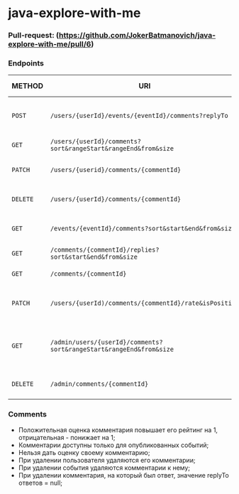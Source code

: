 # java-explore-with-me

### Pull-request: (https://github.com/JokerBatmanovich/java-explore-with-me/pull/6)


### Endpoints

| METHOD       | URI                                                                     | DESCRIPTION                                              | REQUEST CLASS       | RESPONSE CLASS              |
|--------------|-------------------------------------------------------------------------|----------------------------------------------------------|---------------------|-----------------------------|
| ```POST```   | ```/users/{userId}/events/{eventId}/comments?replyTo```                 | Добавить комментарий/ответить на комментарий             | ```NewCommentDto``` | ```CommentDto ```           |
| ```GET```    | ```/users/{userId}/comments?sort&rangeStart&rangeEnd&from&size```       | Получить свои комментарии                                |                     | ```List<CommentDto>```      |
| ```PATCH```  | ```/users/{userid}/comments/{commentId}```                              | Изменить комментарий владельцем                          | ```NewCommentDto``` | ```CommentDto```            |
| ```DELETE``` | ```/users/{userId}/comments/{commentId}```                              | Удалить комментарий владельцем                           |                     |                             |
| ```GET```    | ```/events/{eventId}/comments?sort&start&end&from&size```               | Получить комментарии события                             |                     | ```List<CommentShortDto>``` |
| ```GET```    | ```/comments/{commentId}/replies?sort&start&end&from&size```            | Получить ответы на комментарий                           |                     | ```List<CommentShortDto>``` |
| ```GET```    | ```/comments/{commentId}```                                             | Получить комментарий                                     |                     | ```CommentDto```            |
| ```PATCH```  | ```/users/{userId)/comments/{commentId}/rate&isPositive```              | Оценить комментарий/изменить оценку/отменить оценку      |                     |                             |
| ```GET```    | ```/admin/users/{userId}/comments?sort&rangeStart&rangeEnd&from&size``` | Получить комментарии пользователя от лица администратора |                     | ```List<CommentDto>```      |
| ```DELETE``` | ```/admin/comments/{commentId}```                                       | Удалить комментарий администратором                      |                     |                             |

### Comments
- Положительная оценка комментария повышает его рейтинг на 1, отрицательная - понижает на 1;  
- Комментарии доступны только для опубликованных событий;
- Нельзя дать оценку своему комментарию;
- При удалении пользователя удаляются его комментарии;
- При удалении события удаляются комментарии к нему;
- При удалении комментария, на который был ответ, значение replyTo ответов = null;



